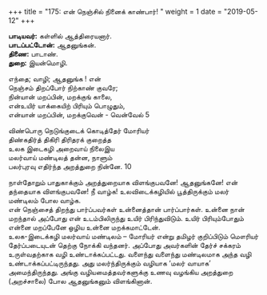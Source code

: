 ﻿+++
title = "175: என் நெஞ்சில் நினைக் காண்பார்!  "
weight = 1
date = "2019-05-12"
+++

**பாடியவர்:** கள்ளில் ஆத்திரையனார்.  
**பாடப்பட்டோன்:** ஆதனுங்கன்.  
**திணை:** பாடாண்.  
**துறை:** இயன்மொழி.  
  
எந்தை; வாழி; ஆதனுங்க ! என்  
நெஞ்சம் திறப்போர் நிற்காண் குவரே;  
நின்யான் மறப்பின், மறக்குங் காலை,  
என்உயிர் யாக்கையிற் பிரியும் பொழுதும்,  
என்யான் மறப்பின், மறக்குவென் - வென்வேல் 5  
  
விண்பொரு நெடுங்குடைக் கொடித்தேர் மோரியர்  
திண்கதிர்த் திகிரி திரிதரக் குறைத்த  
உலக இடைகழி அறைவாய் நிலைஇய  
மலர்வாய் மண்டிலத் தன்ன, நாளும்  
பலர்புரவு எதிர்ந்த அறத்துறை நின்னே. 10  
  
நாள்தோறும் பாதுகாக்கும் அறத்துறையாக விளங்குபவனே! ஆதனுங்கனே! என் தந்தையாக விளங்குபவனே! நீ வாழ்க! உலவிடைக்கழியில் பூத்திருக்கும் மலர் மண்டிலம் போல வாழ்க.  
என் நெஞ்சைத் திறந்து பார்ப்பவர்கள் உன்னைத்தான் பார்ப்பார்கள். உன்னை நான் மறந்தால் அப்போது என் உடம்பிலிருந்து உயிர் பிரிந்துவிடும். உயிர் பிரியும்போதும் என்னை மறப்பேனே ஒழிய உன்னை மறக்கமாட்டேன்.  
உலக-இடைக்கழி மலர்வாய் மண்டிலம் – மோரியர் என்று தமிழர் குறிப்பிடும் மௌரியர் தேர்ப்படையுடன் தெற்கு நோக்கி வந்தனர். அப்போது அவர்களின் தேர்ச் சக்கரம் உருள்வதற்காக வழி உண்டாக்கப்பட்டது. வளைந்து வளைந்து மண்டிலமாக அந்த வழி உண்டாக்கப்பட்டிருந்தது. அது மலர்ந்திருக்கும் வழியாக ‘மலர் வாயாக’ அமைந்திருந்தது. அங்கு வழியமைத்தவர்களுக்கு உணவு வழங்கிய அறத்துறை (அறச்சாலை) போல ஆதனுங்கனும் விளங்கினான்.  
